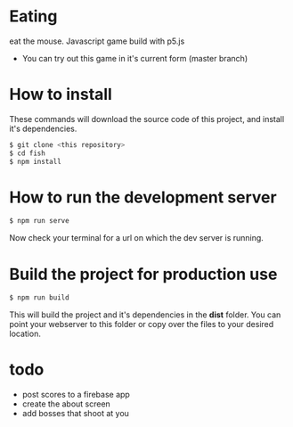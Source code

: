 
# Eating
eat the mouse. Javascript game build with p5.js

* You can try out this game in it's current form (master branch)

# How to install

These commands will download the source code of this project, and install it's dependencies.
```bash
$ git clone <this repository>
$ cd fish
$ npm install
```

# How to run the development server
```bash
$ npm run serve
```
Now check your terminal for a url on which the dev server is running.

# Build the project for production use
```bash
$ npm run build
```
This will build the project and it's dependencies in the **dist** folder.
You can point your webserver to this folder or copy over the files to your desired location.

# todo

* post scores to a firebase app
* create the about screen
* add bosses that shoot at you
